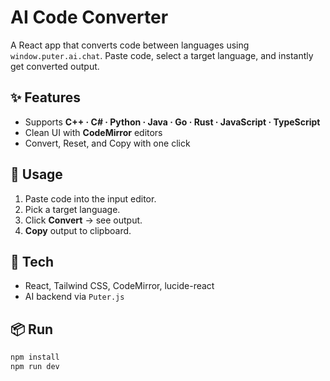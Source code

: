 # AI Code Converter

A React app that converts code between languages using `window.puter.ai.chat`. Paste code, select a target language, and instantly get converted output.

## ✨ Features
- Supports **C++ · C# · Python · Java · Go · Rust · JavaScript · TypeScript**  
- Clean UI with **CodeMirror** editors  
- Convert, Reset, and Copy with one click  

## 🚀 Usage
1. Paste code into the input editor.  
2. Pick a target language.  
3. Click **Convert** → see output.  
4. **Copy** output to clipboard.  

## 🧱 Tech
- React, Tailwind CSS, CodeMirror, lucide-react  
- AI backend via `Puter.js`  

## 📦 Run
```bash
npm install
npm run dev
